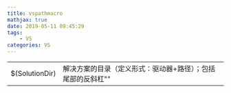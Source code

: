 ```yaml
---
title: vspathmacro
mathjax: true
date: 2019-05-11 09:45:29
tags:
    - VS
categories: VS
---
```

|||
|--|--|
|$(SolutionDir)|解决方案的目录（定义形式：驱动器+路径）；包括尾部的反斜杠"\"|